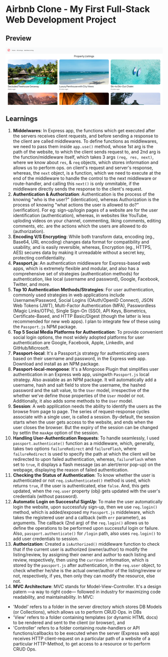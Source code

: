 # Airbnb Clone - My First Full-Stack Web Development Project

## Preview
![Airbnb-Clone-by-VT-Preview](https://github.com/VinayNoogler000/Airbnb-Clone/blob/main/public/preview.png?raw=true)

## Learnings
1. **Middelwares**: In Express app, the functions which get executed after the servers receives client requests, and before sending a response to the client are called middlewares. To define functions as middlewares, we need to pass them inside `app.use()` method, whose 1st arg is the path of the website, to which the client sends request to, and 2nd arg is the function/middleware itself, which takes 3 args `(req, res, next)`, where we know about `res`, & `req` objects, which stores information and allows us to perform ops. on client's request and server's response, whereas, the `next` object, is a function, which we need to execute at the end of the middleware to handle the control to the next middleware or route-handler, and calling this `next()` is only ommitable, if the middleware directly sends the response to the client's request.
2. **Authentication & Authorization**: Authentication is the process of the knowing "who is the user?" (identication), whereas Authorization is the process of knowing "what actions the user is allowed to do?" (verification). For eg: sign-up/login pages of a website are for the user identification (authentication), whereas, in websites like YouTube, uploding videos on your channel, commenting, liking comments, editing comments, etc. are the actions which the users are allowed to do (authorization).
3. **Encoding V/S Encrypting**: While both transform data, encoding (eg., Base64, URL encoding) changes data format for compatibility and usability, and is easily reversible, whereas, Encryption (eg., HTTPS, AES) secures data by making it unreadable without a secret key, protecting confidentiality.
4. **Passport.js**: An authentication middleware for Express-based web apps, which is extremely flexible and modular, and also has a comprehensive set of strategies (authentication methods) for authentication, like local (username and password), Google, Facebook, Twitter, and more.
5. **Top 10 Authentication Methods/Strategies**: For user authentication, commonly used strategies in web applications include Username/Password, Social Logins (OAuth/OpenID Connect), JSON Web Tokens (JWT), Multi-Factor Authentication (MFA), Passwordless (Magic Links/OTPs), Single Sign-On (SSO), API Keys, Biometrics, Certificate-Based, and HTTP Basic/Digest (though the latter is less recommended for new web apps). I plan to integrate few of these using the `Passport.js` NPM package.
6. **Top 5 Social Media Platforms for Authentication**: To provide convenient social login options, the most widely adopted platforms for user authentication are Google, Facebook, Apple, LinkedIn, and GitHub/Microsoft.
7. **Passport-local**: It's a Passport.js strategy for authenticating users based on their username and password, in the Express web app. Download and install as an NPM package.
8. **Passport-local-mongoose**: It's a Mongoose Plugin that simplifies user authentication in an Express web app, usingwith `Passport.js` local strategy. Also avaiable as an NPM package. It will automatically add a username, hash and salt field to store the username, the hashed password and the salt value, to the `User` model, irrespective of the whether we've define those properties of the `User` model or not. Additionally, it also adds some methods to the `User` model.
9. **Session**: A web applilcation needs the ability to identify the users as the browse from page to page. The series of request-response cycles associate with a single user, is called a session. By-default, the session starts when the user gets access to the website, and ends when the user closes the browser. But the expiry of the session can be changed by settin the `maxAge` option of the session.
10. **Handling User-Authentication Requests**: To handle seamlessly, I used `passport.authenticate()` function as a middleware, which, generally, takes two options `failureRedirect` and `failureFlash`, where `failureRedirect` is used to specify the path at which the client will be redirected to upon failed authentication, whereas, `failureFlash` when set to `true`, it displays a flash message (as an alert/error pop-up) on the webpage, displaying the reason of failed authentication.
11. **Checking the Status of Authentication**: To know whether the user is authenticated or not `req.isAuthenticated()` method is used, which returns `true`, if the user is authenticated, else `false`. And, this gets updated, when the `req.user` property (obj) gets updated with the user's credentials (without password).
12. **Automatic Login on Successful SignUp**: To make the user automatically login the website, upon successfuly sign-up, then we use `req.login()` method, which is added/exposed my `Passport.js` middelware, which takes the registered user and a callback (with `err` parameter), as arguments. The callback (2nd arg) of the `req.login()` allows us to define the operations to be performed upon successful login or failure. Also, `passport.authenticate()` for `/login` path, also uses `req.login()` to add user credentials to session.
13. **Authorization**: Created a `isAuthorized()` middleware function to check that if the current user is authorized (owner/author) to modify the listing/review, by assigning their owner and author to each listing and review, respectively, then using the `currUser` information, which is stored by the `passport.js` after authentication, in the `req.user` object, to check whether he/she is the actual owner/author of the listing/review or not, respectively, if yes, then only they can modify the resource, else not.
14. **MVC Architecture**: MVC stands for Model-View-Controller. It's a design patern —a way to right code— followed in industry for maximizing code readability, and maintainability. In MVC:
   - 'Model' refers to a folder in the server directory which stores DB Models (or Collections), which allows us to perform CRUD Ops. in DBs
   - 'View' refers to a folder containing templates (or dynamic HTML docs) to be rendered and sent to the client (or browser), and
   - 'Controller' refers to a folder containing route-handlers or API functions/callbacks to be executed when the server (Express web app) receives HTTP client-request on a particular path of a website of a particular HTTP-Method, to get access to a resource or to perform CRUD Ops.  